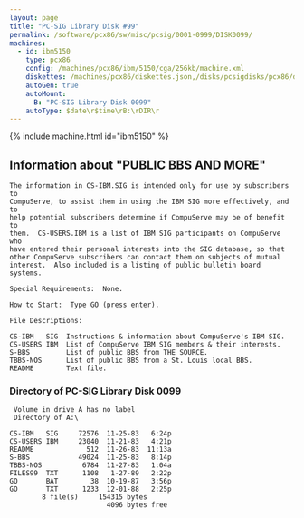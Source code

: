 ```yaml
---
layout: page
title: "PC-SIG Library Disk #99"
permalink: /software/pcx86/sw/misc/pcsig/0001-0999/DISK0099/
machines:
  - id: ibm5150
    type: pcx86
    config: /machines/pcx86/ibm/5150/cga/256kb/machine.xml
    diskettes: /machines/pcx86/diskettes.json,/disks/pcsigdisks/pcx86/diskettes.json
    autoGen: true
    autoMount:
      B: "PC-SIG Library Disk 0099"
    autoType: $date\r$time\rB:\rDIR\r
---
```


{% include machine.html id="ibm5150" %}

## Information about "PUBLIC BBS AND MORE"

    The information in CS-IBM.SIG is intended only for use by subscribers to
    CompuServe, to assist them in using the IBM SIG more effectively, and to
    help potential subscribers determine if CompuServe may be of benefit to
    them.  CS-USERS.IBM is a list of IBM SIG participants on CompuServe who
    have entered their personal interests into the SIG database, so that
    other CompuServe subscribers can contact them on subjects of mutual
    interest.  Also included is a listing of public bulletin board systems.
    
    Special Requirements:  None.
    
    How to Start:  Type GO (press enter).
    
    File Descriptions:
    
    CS-IBM   SIG  Instructions & information about CompuServe's IBM SIG.
    CS-USERS IBM  List of CompuServe IBM SIG members & their interests.
    S-BBS         List of public BBS from THE SOURCE.
    TBBS-NOS      List of public BBS from a St. Louis local BBS.
    README        Text file.

### Directory of PC-SIG Library Disk 0099

     Volume in drive A has no label
     Directory of A:\

    CS-IBM   SIG     72576  11-25-83   6:24p
    CS-USERS IBM     23040  11-21-83   4:21p
    README             512  11-26-83  11:13a
    S-BBS            49024  11-25-83   8:14p
    TBBS-NOS          6784  11-27-83   1:04a
    FILES99  TXT      1108   1-27-89   2:22p
    GO       BAT        38  10-19-87   3:56p
    GO       TXT      1233  12-01-88   2:25p
            8 file(s)     154315 bytes
                            4096 bytes free
